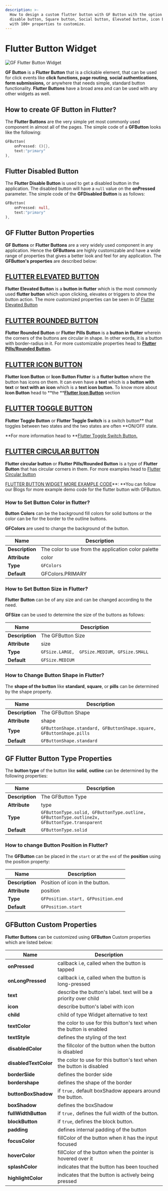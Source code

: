 ```yaml
---
description: >-
  How to design a custom flutter button with GF Button with the option to create
  disable button, Square button, Social button, Elevated button, icon button
  with 100+ properties to customize.
---
```


# Flutter Button Widget

![GF Flutter Button Widget ](https://ik.imagekit.io/ionicfirebaseapp/getwidget/docs/tr:w-800,f-auto/Gw_buttons_E5z1JheN4.png)

**GF Button** is a **Flutter Button** that is a clickable element, that can be used for click events like **click functions, page routing**, **social authentications**, **form submissions,** or anywhere that needs simple, standard button functionality. **Flutter Buttons** have a broad area and can be used with any other widgets as well.

## How to create GF Button in Flutter?

The **Flutter Buttons** are the very simple yet most commonly used component in almost all of the pages. The simple code of a **GFButton** looks like the following:

```dart
GFButton(
    onPressed: (){},
    text:"primary"
),
```

## Flutter Disabled Button

The **Flutter Disable Button** is used to get a disabled button in the application. The disabled button will have a `null` value on the **onPressed** parameter. The simple code of the **GFDisabled Button** is as follows:

```dart
GFButton(                          
    onPressed: null,             
    text:"primary"
),
```

## GF Flutter Button Properties

**GF Buttons** or **Flutter Buttons** are a very widely used component in any application. Hence the **GFButtons** are highly customizable and have a wide range of properties that gives a better look and feel for any application. The **GFButton's properties** are described below:

## [FLUTTER ELEVATED BUTTON](https://docs.getwidget.dev/gf-button/standard-button/)

**Flutter Elevated Button** is a **button in flutter** which is the most commonly used **flutter button** which upon clicking, elevates or triggers to show the button action. The more customized properties can be seen in Gf [Flutter Elevated Button](https://docs.getwidget.dev/gf-button/standard-button/)

## [FLUTTER ROUNDED BUTTON](https://docs.getwidget.dev/gf-button/pills-button)

**Flutter Rounded Button** or **Flutter Pills Button** is a **button in flutter** wherein the corners of the buttons are circular in shape. In other words, it is a button with border-radius in it. For more customizable properties head to [**Flutter Pills/Rounded Button**](https://docs.getwidget.dev/gf-button/pills-button)**.**

## [FLUTTER ICON BUTTON](https://docs.getwidget.dev/gf-button/icon-button/)

**Flutter Icon Button** or **Icon Button Flutter** is a **flutter button** where the button has icons on them. It can even have a **text** which is a **button with text** or **text with an** **icon** which is a **text icon button.** To know more about **Icon Button** head to **the **[**Flutter Icon Button**](https://docs.getwidget.dev/gf-button/icon-button/) section 

## ****[**FLUTTER TOGGLE BUTTON**](../gf-toggle.md)****

**Flutter Toggle Button** or **Flutter Toggle Switch** is a switch button** that toggles between two states and the two states are often **ON/OFF state.

**For more information head to **[Flutter Toggle Switch Button.](https://docs.getwidget.dev/gf-toggle)

## [FLUTTER CIRCULAR BUTTON](https://docs.getwidget.dev/gf-button/pills-button)

**Flutter circular button** or **Flutter Pills/Rounded Button** is a type of **Flutter Button** that has circular corners in them. For more examples head to [Flutter Circular button](https://docs.getwidget.dev/gf-button/pills-button)

[FLUTTER BUTTON WIDGET MORE EXAMPLE CODE](https://www.getwidget.dev/blog/flutter-button-widget-component/)**:  **You can follow our Blogs for more example demo code for the flutter button with GFButton.

### How to Set Button Color in flutter?

**Button** **Colors** can be the background fill colors for solid buttons or the color can be for the border to the outline buttons.

**GFColors** are used to change the background of the button.

| Name            | Description                                         |
| --------------- | --------------------------------------------------- |
| **Description** | The color to use from the application color palette |
| **Attribute**   | color                                               |
| **Type**        | `GFColors`                                          |
| **Default**     | GFColors.PRIMARY                                    |

### How to Set Button Size in Flutter?

**Flutter** **Button** can be of any size and can be changed according to the need.

**GFSize** can be used to determine the size of the buttons as follows:

| Name            | Description                                  |
| --------------- | -------------------------------------------- |
| **Description** | The GFButton Size                            |
| **Attribute**   | size                                         |
| **Type**        | `GFSize.LARGE,  GFSize.MEDIUM, GFSize.SMALL` |
| **Default**     | `GFSize.MEDIUM`                              |

### How to Change Button Shape in Flutter?

The **shape of the button** like **standard**, **square**, or **pills** can be determined by the shape property.

| Name            | Description                                                         |
| --------------- | ------------------------------------------------------------------- |
| **Description** | The GFButton Shape                                                  |
| **Attribute**   | shape                                                               |
| **Type**        | `GFButtonShape.standard, GFButtonShape.square, GFButtonShape.pills` |
| **Default**     | `GFButtonShape.standard`                                            |

## GF Flutter Button Type Properties

The **button type** of the button like **solid**, **outline** can be determined by the following properties:

| Name            | Description                                                                                  |
| --------------- | -------------------------------------------------------------------------------------------- |
| **Description** | The GFButton Type                                                                            |
| **Attribute**   | type                                                                                         |
| **Type**        | `GFButtonType.solid, GFButtonType.outline, GFButtonType.outline2x, GFButtonType.transparent` |
| **Default**     | `GFButtonType.solid`                                                                         |

### How to change Button Position in Flutter?

The **GFButton** can be placed in the `start` or at the `end` of the **position** using the position property:

| Name            | Description                        |
| --------------- | ---------------------------------- |
| **Description** | Position of icon in the button.    |
| **Attribute**   | position                           |
| **Type**        | `GFPosition.start, GFPosition.end` |
| **Default**     | `GFPosition.start`                 |

## GFButton Custom Properties

**Flutter Buttons** can be customized using **GFButton** Custom properties which are listed below:

| Name                  | Description                                                         |
| --------------------- | ------------------------------------------------------------------- |
| **onPressed**         | callback i.e, called when the button is tapped                      |
| **onLongPressed**     | callback i.e, called when the button is long-pressed                |
| **text**              | describe the button's label. text will be a priority over child     |
| **icon**              | describe button's label with icon                                   |
| **child**             | child of type Widget alternative to text                            |
| **textColor**         | the color to use for this button's text when the button is enabled  |
| **textStyle**         | defines the styling of the text                                     |
| **disabledColor**     | the fillcolor of  the button when the button is disabled            |
| **disabledTextColor** | the color to use for this button's text when the button is disabled |
| **borderSide**        | defines the border side                                             |
| **bordershape**       | defines the shape of the border                                     |
| **buttonBoxShadow**   | if `true,` default boxShadow appears around the button.             |
| **boxShadow**         | defines the boxShadow                                               |
| **fullWidthButton**   | if `true,` defines the full width of the button.                    |
| **blockButton**       | if `true`, defines the block button.                                |
| **padding**           | defines internal padding of the button                              |
| **focusColor**        | fillColor of the button when it has the input focused               |
| **hoverColor**        | fillColor of the button when the pointer is hovered over it         |
| **splashColor**       | indicates that the button has been touched                          |
| **highlightColor**    | indicates that the button is actively being pressed                 |
